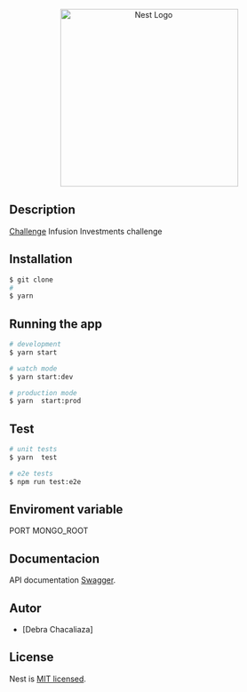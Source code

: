 <p align="center">
  <a href="http://nestjs.com/" target="blank"><img src="https://nestjs.com/img/logo_text.svg" width="320" alt="Nest Logo" /></a>
</p>

[travis-image]: https://api.travis-ci.org/nestjs/nest.svg?branch=master
[travis-url]: https://travis-ci.org/nestjs/nest
[linux-image]: https://img.shields.io/travis/nestjs/nest/master.svg?label=linux
[linux-url]: https://travis-ci.org/nestjs/nest
  

## Description

[Challenge](https://infusion-investments-backend.herokuapp.com/api/v1)  Infusion Investments challenge

## Installation

```bash
$ git clone 
#
$ yarn 
```

## Running the app

```bash
# development
$ yarn start

# watch mode
$ yarn start:dev

# production mode
$ yarn  start:prod
```

## Test

```bash
# unit tests
$ yarn  test

# e2e tests
$ npm run test:e2e


```
## Enviroment variable

PORT
MONGO_ROOT


## Documentacion

API documentation [Swagger](https://infusion-investments-backend.herokuapp.com/api).

## Autor

-  [Debra Chacaliaza]


## License

  Nest is [MIT licensed](LICENSE).
